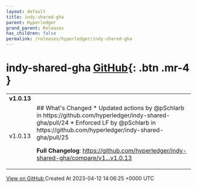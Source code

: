 ```yaml
---
layout: default
title: indy-shared-gha
parent: Hyperledger
grand_parent: Releases
has_children: false
permalink: /releases/hyperledger/indy-shared-gha
---
```


# indy-shared-gha <span class="fs-3 right-align">[GitHub](https://github.com/hyperledger/indy-shared-gha){: .btn .mr-4 }</span>


<div>
    <table>
        <tr>
            <td colspan="2">
                <b>
                    v1.0.13
                </b>
            </td>
        </tr>
        <tr>
            <td>
                <span class="chip">
                    v1.0.13
                </span>
            </td>
            <td>
                ## What's Changed
* Updated actions by @pSchlarb in https://github.com/hyperledger/indy-shared-gha/pull/24
* Enforced LF by @pSchlarb in https://github.com/hyperledger/indy-shared-gha/pull/25


**Full Changelog**: https://github.com/hyperledger/indy-shared-gha/compare/v1...v1.0.13
            </td>
        </tr>
    </table>
    <a href="https://github.com/hyperledger/indy-shared-gha/releases/tag/v1.0.13" class=".btn">
        View on GitHub
    </a>
    <span class="right-align">
        Created At 2023-04-12 14:06:25 +0000 UTC
    </span>
</div>

